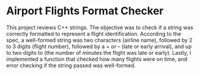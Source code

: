 # Airport Flights Format Checker 
This project reviews C++ strings. The objective was to check if a string was correctly formatted to represent a flight identification. According to the spec, a well-formed string was two characters (airline name), followed by 2 to 3 digits (flight number), followed by a + or – (late or early arrival), and up to two digits to (the number of minutes the flight was late or early).  Lastly, I implemented a function that checked how many flights were on time, and error checking if the string passed was well-formed.
